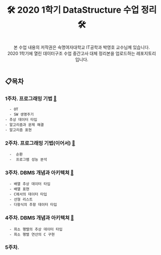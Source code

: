 # <div align="center"> 🛠 2020 1학기 DataStructure 수업 정리 🛠 <br> </center></div>


<br>

<div align="center" style="display:flex;">본 수업 내용의 저작권은 숙명여자대학교 IT공학과 박영호 교수님께 있습니다.<br>
2020 1학기에 열린 데이터구조 수업 중간고사 대체 정리본을 업로드하는 레포지토리 입니다.</center></div>


<br>

## 📋목차

### 1주차. 프로그래밍 기법 [🔗]()
	  - OT
	  - SW 생명주기
    - 추상 데이터 타입
    - 알고리즘과 문제 해결
    - 알고리즘 표현
  


### 2주차. 프로그래밍 기법(이어서)   [🔗]()
	  -  순환
	  -  프로그램 성능 분석


### 3주차. DBMS 개념과 아키텍쳐 [🔗]()
	  - 배열 추상 데이터 타입
	  - 배열 표현
	  - C에서의 데이터 타입
	  - 선형 리스트
	  - 다항식의 추항 데이터 타입
	
	
	
### 4주차. DBMS 개념과 아키텍쳐  [🔗]()
	  - 희소 행렬의 추상 데이터 타입
 	  - 희소 행렬 연산의 C 구현
	
### 5주차.
